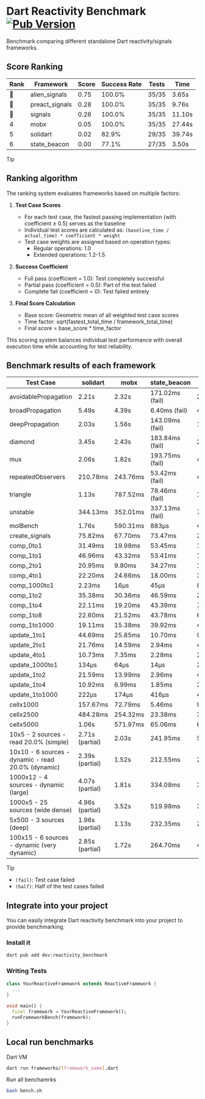 # Dart Reactivity Benchmark [![Pub Version](https://img.shields.io/pub/v/reactivity_benchmark)](https://pub.dev/packages/reactivity_benchmark)

Benchmark comparing different standalone Dart reactivity/signals frameworks.

## Score Ranking

<!-- ranking start -->
| Rank | Framework | Score | Success Rate | Tests | Time |
|------|-----------|-------|--------------|-------|------|
| 🥇 | alien_signals | 0.75 | 100.0% | 35/35 | 3.65s |
| 🥈 | preact_signals | 0.28 | 100.0% | 35/35 | 9.76s |
| 🥉 | signals | 0.26 | 100.0% | 35/35 | 11.10s |
| 4 | mobx | 0.05 | 100.0% | 35/35 | 27.44s |
| 5 | solidart | 0.02 | 82.9% | 29/35 | 39.74s |
| 6 | state_beacon | 0.00 | 77.1% | 27/35 | 3.50s |

<!-- ranking end -->

> [!TIP]
> ## Ranking algorithm
>
> The ranking system evaluates frameworks based on multiple factors:
>
> 1. **Test Case Scores**
>    - For each test case, the fastest passing implementation (with coefficient ≥ 0.5) serves as the baseline
>    - Individual test scores are calculated as: `(baseline_time / actual_time) * coefficient * weight`
>    - Test case weights are assigned based on operation types:
>      - Regular operations: 1.0
>      - Extended operations: 1.2-1.5
>
> 2. **Success Coefficient**
>    - Full pass (coefficient = 1.0): Test completely successful
>    - Partial pass (coefficient = 0.5): Part of the test failed
>    - Complete fail (coefficient = 0): Test failed entirely
>
> 3. **Final Score Calculation**
>    - Base score: Geometric mean of all weighted test case scores
>    - Time factor: sqrt(fastest_total_time / framework_total_time)
>    - Final score = base_score * time_factor
>
> This scoring system balances individual test performance with overall execution time while accounting for test reliability.

## Benchmark results of each framework

<!-- test-case start -->
| Test Case | solidart | mobx | state_beacon | signals | alien_signals | preact_signals |
|---|---|---|---|---|---|---|
| avoidablePropagation | 2.21s | 2.32s | 171.02ms (fail) | 210.48ms | 187.86ms | 210.73ms |
| broadPropagation | 5.49s | 4.39s | 6.40ms (fail) | 459.49ms | 346.86ms | 454.59ms |
| deepPropagation | 2.03s | 1.56s | 143.09ms (fail) | 174.05ms | 121.27ms | 175.39ms |
| diamond | 3.45s | 2.43s | 183.84ms (fail) | 288.36ms | 236.48ms | 278.88ms |
| mux | 2.06s | 1.82s | 193.75ms (fail) | 427.99ms | 380.10ms | 385.57ms |
| repeatedObservers | 210.78ms | 243.76ms | 53.42ms (fail) | 45.99ms | 43.62ms | 40.99ms |
| triangle | 1.13s | 787.52ms | 78.46ms (fail) | 102.09ms | 86.87ms | 98.17ms |
| unstable | 344.13ms | 352.01ms | 337.13ms (fail) | 77.29ms | 59.61ms | 67.33ms |
| molBench | 1.76s | 590.31ms | 883μs | 485.90ms | 487.57ms | 483.18ms |
| create_signals | 75.82ms | 67.70ms | 73.47ms | 29.08ms | 20.20ms | 4.64ms |
| comp_0to1 | 31.49ms | 19.98ms | 53.45ms | 12.99ms | 4.92ms | 17.07ms |
| comp_1to1 | 46.96ms | 43.32ms | 53.41ms | 18.55ms | 9.39ms | 15.03ms |
| comp_2to1 | 20.95ms | 9.80ms | 34.27ms | 10.37ms | 4.25ms | 12.04ms |
| comp_4to1 | 22.20ms | 24.66ms | 18.00ms | 3.16ms | 8.94ms | 13.56ms |
| comp_1000to1 | 2.23ms | 16μs | 45μs | 8μs | 3μs | 6μs |
| comp_1to2 | 35.38ms | 30.36ms | 46.59ms | 20.35ms | 9.21ms | 15.98ms |
| comp_1to4 | 22.11ms | 19.20ms | 43.39ms | 7.54ms | 8.01ms | 20.03ms |
| comp_1to8 | 22.60ms | 21.52ms | 43.78ms | 6.66ms | 4.82ms | 11.22ms |
| comp_1to1000 | 19.11ms | 15.38ms | 39.92ms | 4.56ms | 3.76ms | 5.09ms |
| update_1to1 | 44.69ms | 25.85ms | 10.70ms | 9.37ms | 5.82ms | 8.80ms |
| update_2to1 | 21.76ms | 14.59ms | 2.94ms | 4.67ms | 2.18ms | 4.35ms |
| update_4to1 | 10.73ms | 7.35ms | 2.28ms | 2.36ms | 1.09ms | 2.19ms |
| update_1000to1 | 134μs | 64μs | 14μs | 23μs | 11μs | 31μs |
| update_1to2 | 21.59ms | 13.99ms | 2.96ms | 4.73ms | 2.21ms | 4.35ms |
| update_1to4 | 10.92ms | 6.99ms | 1.85ms | 2.35ms | 1.41ms | 2.19ms |
| update_1to1000 | 222μs | 174μs | 416μs | 45μs | 29μs | 41μs |
| cellx1000 | 157.67ms | 72.79ms | 5.46ms | 9.59ms | 8.61ms | 9.84ms |
| cellx2500 | 484.28ms | 254.32ms | 23.38ms | 31.10ms | 20.45ms | 27.46ms |
| cellx5000 | 1.06s | 571.97ms | 65.06ms | 61.24ms | 42.84ms | 67.35ms |
| 10x5 - 2 sources - read 20.0% (simple) | 2.71s (partial) | 2.03s | 241.95ms | 509.26ms | 225.87ms | 430.16ms |
| 10x10 - 6 sources - dynamic - read 20.0% (dynamic) | 2.39s (partial) | 1.52s | 212.55ms | 278.03ms | 172.63ms | 270.89ms |
| 1000x12 - 4 sources - dynamic (large) | 4.07s (partial) | 1.81s | 334.08ms | 3.74s | 278.50ms | 3.43s |
| 1000x5 - 25 sources (wide dense) | 4.96s (partial) | 3.52s | 519.98ms | 3.36s | 402.97ms | 2.52s |
| 5x500 - 3 sources (deep) | 1.96s (partial) | 1.13s | 232.35ms | 231.27ms | 204.51ms | 232.54ms |
| 100x15 - 6 sources - dynamic (very dynamic) | 2.85s (partial) | 1.72s | 264.70ms | 474.72ms | 261.18ms | 442.75ms |

<!-- test-case end -->

> [!TIP]
> - `(fail)`: Test case failed
> - `(half)`: Half of the test cases failed

## Integrate into your project

You can easily integrate Dart reactivity benchmark into your project to provide benchmarking.

### Install it

```bash
dart pub add dev:reactivity_benchmark
```

### Writing Tests

```dart
class YourReactiveFramework extends ReactiveFramework {
  ...
}

void main() {
  final framework = YourReactiveFramework();
  runFrameworkBench(framework);
}
```

## Local run benchmarks

Dart VM
```bash
dart run frameworks/[framework_name].dart
```

Run all benchamrks
```bash
bash bench.sh
```
